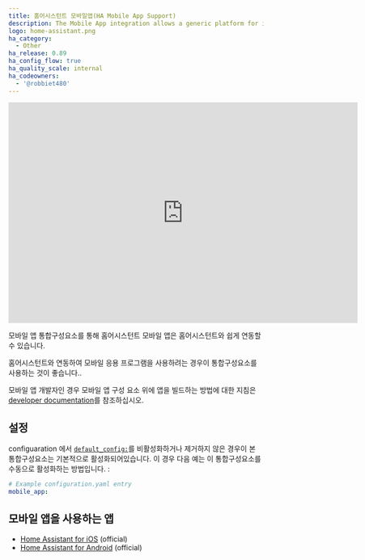 ```yaml
---
title: 홈어시스턴트 모바일앱(HA Mobile App Support)
description: The Mobile App integration allows a generic platform for integrating with mobile apps.
logo: home-assistant.png
ha_category:
  - Other
ha_release: 0.89
ha_config_flow: true
ha_quality_scale: internal
ha_codeowners:
  - '@robbiet480'
---
```


<iframe width="690" height="437" src="https://www.youtube.com/embed/EfUEyNXrMT8" frameborder="0" allow="accelerometer; autoplay; encrypted-media; gyroscope; picture-in-picture" allowfullscreen></iframe>

모바일 앱 통합구성요소를 통해 홈어시스턴트 모바일 앱은 홈어시스턴트와 쉽게 연동할 수 있습니다.

홈어시스턴트와 연동하여 모바일 응용 프로그램을 사용하려는 경우이 통합구성요소를 사용하는 것이 좋습니다..

모바일 앱 개발자인 경우 모바일 앱 구성 요소 위에 앱을 빌드하는 방법에 대한 지침은 [developer documentation](https://developers.home-assistant.io/docs/en/app_integration_index.html)를 참조하십시오. 

## 설정

 configuaration 에서 [`default_config:`](https://www.home-assistant.io/integrations/default_config/)를 비활성화하거나 제거하지 않은 경우이 본 통합구성요소는 기본적으로 활성화되어있습니다. 이 경우 다음 예는 이 통합구성요소를 수동으로 활성화하는 방법입니다. :

```yaml
# Example configuration.yaml entry
mobile_app:
```

## 모바일 앱을 사용하는 앱

- [Home Assistant for iOS](https://apps.apple.com/us/app/home-assistant/id1099568401?ls=1) (official)
- [Home Assistant for Android](https://play.google.com/store/apps/details?id=io.homeassistant.companion.android) (official)
